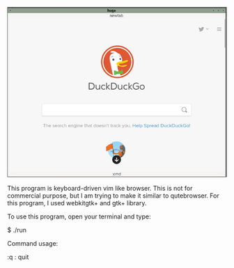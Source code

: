 
![Screenshot](demo.jpg)

This program is keyboard-driven vim like browser. This is not for commercial purpose, but 
I am trying to make it similar to qutebrowser. For this program, I used webkitgtk+ and gtk+ library.

To use this program, open your terminal and type:

$ ./run


Command usage:

:q	: quit


